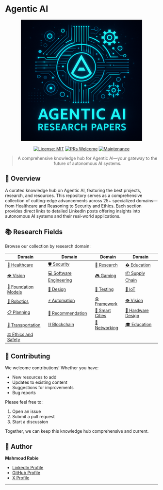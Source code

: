 # Agentic AI

<div align="center">

<img src="agenticai.png" alt="Agentic AI Logo" width="400"/>

[![License: MIT](https://img.shields.io/badge/License-MIT-yellow.svg)](https://opensource.org/licenses/MIT)
[![PRs Welcome](https://img.shields.io/badge/PRs-welcome-brightgreen.svg)](http://makeapullrequest.com)
[![Maintenance](https://img.shields.io/badge/Maintained%3F-yes-green.svg)](https://github.com/mahmoudrabie/agentic-ai/graphs/commit-activity)

> A comprehensive knowledge hub for Agentic AI—your gateway to the future of autonomous AI systems.

</div>

## 🌟 Overview

A curated knowledge hub on Agentic AI, featuring the best projects, research, and resources. This repository serves as a comprehensive collection of cutting-edge advancements across 25+ specialized domains—from Healthcare and Reasoning to Security and Ethics. Each section provides direct links to detailed LinkedIn posts offering insights into autonomous AI systems and their real-world applications.

## 📚 Research Fields

Browse our collection by research domain:

| Domain | Domain | Domain | Domain |
|--------|--------|--------|--------|
| [💊 Healthcare](README-healthcare.md) | [🛡️ Security](README-security.md) | [🔬 Research](README-research.md) | [� Education](README-education.md) |
| [👁️ Vision](README-vision.md) | [💻 Software Engineering](README-software-engineering.md) | [🎮 Gaming](README-gaming.md) | [📦 Supply Chain](README-supply-chain.md) |
| [🤖 Foundation Models](README-foundation-models.md) | [📐 Design](README-design.md) | [🧪 Testing](README-testing.md) | [🔌 IoT](README-iot.md) |
| [🤖 Robotics](README-robotics.md) | [⚡ Automation](README-automation.md) | [⚙️ Framework](README-framework.md) | [👁️ Vision](README-vision.md) |
| [📋 Planning](README-planning.md) | [🎯 Recommendation](README-recommendation.md) | [🌆 Smart Cities](README-smart-cities.md) | [🔧 Hardware Design](README-hardware-design.md) |
| [🚦 Transportation](README-transportation.md) | [⛓️ Blockchain](README-blockchain.md) | [📡 Networking](README-networking.md) | [🎓 Education](README-education.md) |
| [⚖️ Ethics and Safety](README-ethics-and-safety.md) |  |  |  |

## 🤝 Contributing

We welcome contributions! Whether you have:
- New resources to add
- Updates to existing content
- Suggestions for improvements
- Bug reports

Please feel free to:
1. Open an issue
2. Submit a pull request
3. Start a discussion

Together, we can keep this knowledge hub comprehensive and current.

## 👤 Author

**Mahmoud Rabie**
- [LinkedIn Profile](https://www.linkedin.com/in/mahmoudrabie2004/)
- [GitHub Profile](https://github.com/mahmoudrabie)
- [X Profile](https://x.com/MahRabie)

---

